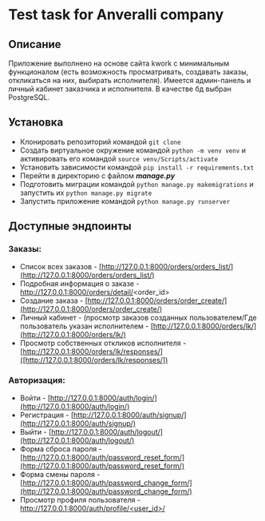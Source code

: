 #  Test task for Anveralli company

## Описание
Приложение выполнено на основе сайта kwork с минимальным функционалом (есть возможность просматривать, создавать заказы, откликаться на них, выбирать исполнителя).
Имеется админ-панель и личный кабинет заказчика и исполнителя.
В качестве бд выбран PostgreSQL.


## Установка

* Клонировать репозиторий командой `git clone`
* Создать виртуальное окружение командой `python -m venv venv` и активировать его командой `source venv/Scripts/activate`
* Установить зависимости командой `pip install -r requirements.txt`
* Перейти в директорию с файлом _**manage.py**_ 
* Подготовить миграции командой `python manage.py makemigrations` и запустить их `python manage.py migrate`
* Запустить приложение командой `python manage.py runserver`

## Доступные эндпоинты
### Заказы:
* Список всех заказов - [http://127.0.0.1:8000/orders/orders_list/](http://127.0.0.1:8000/orders/orders_list/)
* Подробная информация о заказе - http://127.0.0.1:8000/orders/detail/<order_id>
* Создание заказа - [http://127.0.0.1:8000/orders/order_create/](http://127.0.0.1:8000/orders/order_create/)
* Личный кабинет - (просмотр заказов созданных пользователем/Где пользователь указан исполнителем - [http://127.0.0.1:8000/orders/lk/](http://127.0.0.1:8000/orders/lk/)
* Просмотр собственных откликов исполнителя - [http://127.0.0.1:8000/orders/lk/responses/]([http://127.0.0.1:8000/orders/lk/responses/])

### Авторизация:
* Войти - [http://127.0.0.1:8000/auth/login/](http://127.0.0.1:8000/auth/login/)
* Регистрация - [http://127.0.0.1:8000/auth/signup/](http://127.0.0.1:8000/auth/signup/)
* Выйти - [http://127.0.0.1:8000/auth/logout/](http://127.0.0.1:8000/auth/logout/)
* Форма сброса пароля - [http://127.0.0.1:8000/auth/password_reset_form/](http://127.0.0.1:8000/auth/password_reset_form/)
* Форма смены пароля - [http://127.0.0.1:8000/auth/password_change_form/](http://127.0.0.1:8000/auth/password_change_form/)
* Просмотр профиля пользователя - [http://127.0.0.1:8000/auth/profile/<user_id>/](http://127.0.0.1:8000/auth/profile/<user_id>/)